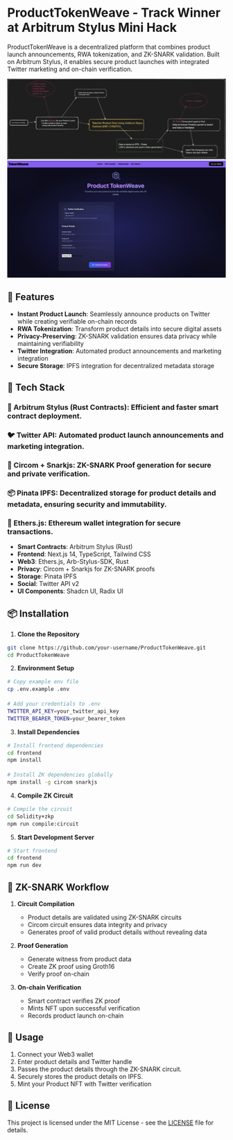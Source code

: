 # ProductTokenWeave - Track Winner at Arbitrum Stylus Mini Hack
ProductTokenWeave is a decentralized platform that combines product launch announcements, RWA tokenization, and ZK-SNARK validation. Built on Arbitrum Stylus, it enables secure product launches with integrated Twitter marketing and on-chain verification.

![ProductTokenWeave Flow](Flow.png)
![ProductTokenWeave Screenshot](Photo.png)

## 🚀 Features

- **Instant Product Launch**: Seamlessly announce products on Twitter while creating verifiable on-chain records
- **RWA Tokenization**: Transform product details into secure digital assets
- **Privacy-Preserving**: ZK-SNARK validation ensures data privacy while maintaining verifiability
- **Twitter Integration**: Automated product announcements and marketing integration
- **Secure Storage**: IPFS integration for decentralized metadata storage

## 🔧 Tech Stack
### 🔐 Arbitrum Stylus (Rust Contracts): Efficient and faster smart contract deployment.
### 🐦 Twitter API: Automated product launch announcements and marketing integration.
### 🔐 Circom + Snarkjs: ZK-SNARK Proof generation for secure and private verification.
### 📦 Pinata IPFS: Decentralized storage for product details and metadata, ensuring security and immutability.
### 🔐 Ethers.js: Ethereum wallet integration for secure transactions.

- **Smart Contracts**: Arbitrum Stylus (Rust)
- **Frontend**: Next.js 14, TypeScript, Tailwind CSS
- **Web3**: Ethers.js, Arb-Stylus-SDK, Rust
- **Privacy**: Circom + Snarkjs for ZK-SNARK proofs
- **Storage**: Pinata IPFS
- **Social**: Twitter API v2
- **UI Components**: Shadcn UI, Radix UI

## 📦 Installation

1. **Clone the Repository**
```bash
git clone https://github.com/your-username/ProductTokenWeave.git
cd ProductTokenWeave
```

2. **Environment Setup**
```bash
# Copy example env file
cp .env.example .env

# Add your credentials to .env
TWITTER_API_KEY=your_twitter_api_key
TWITTER_BEARER_TOKEN=your_bearer_token
```

3. **Install Dependencies**
```bash
# Install frontend dependencies
cd frontend
npm install

# Install ZK dependencies globally
npm install -g circom snarkjs
```

4. **Compile ZK Circuit**
```bash
# Compile the circuit
cd Solidity+zkp
npm run compile:circuit
```

5. **Start Development Server**
```bash
# Start frontend
cd frontend
npm run dev
```

## 🔐 ZK-SNARK Workflow

1. **Circuit Compilation**
   - Product details are validated using ZK-SNARK circuits
   - Circom circuit ensures data integrity and privacy
   - Generates proof of valid product details without revealing data

2. **Proof Generation**
   - Generate witness from product data
   - Create ZK proof using Groth16
   - Verify proof on-chain

3. **On-chain Verification**
   - Smart contract verifies ZK proof
   - Mints NFT upon successful verification
   - Records product launch on-chain

## 📱 Usage

1. Connect your Web3 wallet
2. Enter product details and Twitter handle
3. Passes the product details through the ZK-SNARK circuit.
4. Securely stores the product details on IPFS.
5. Mint your Product NFT with Twitter verification


## 📄 License

This project is licensed under the MIT License - see the [LICENSE](LICENSE) file for details.




